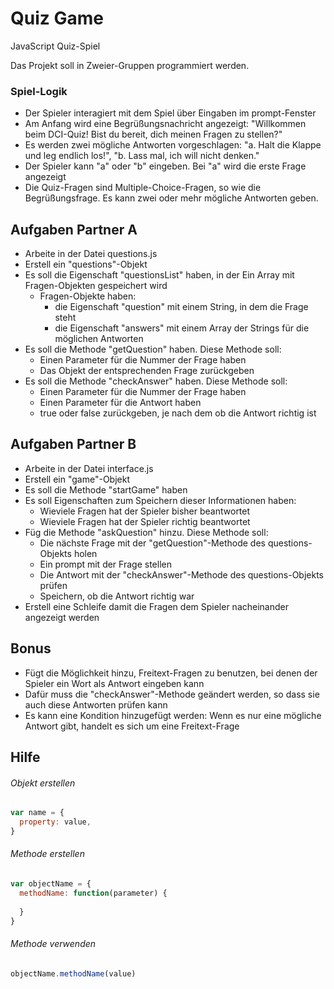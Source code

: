 # Quiz Game
JavaScript Quiz-Spiel

Das Projekt soll in Zweier-Gruppen programmiert werden.

### Spiel-Logik
- Der Spieler interagiert mit dem Spiel über Eingaben im prompt-Fenster
- Am Anfang wird eine Begrüßungsnachricht angezeigt: "Willkommen beim DCI-Quiz! Bist du bereit, dich meinen Fragen zu stellen?"
- Es werden zwei mögliche Antworten vorgeschlagen: "a. Halt die Klappe und leg endlich los!", "b. Lass mal, ich will nicht denken."
- Der Spieler kann "a" oder "b" eingeben. Bei "a" wird die erste Frage angezeigt
- Die Quiz-Fragen sind Multiple-Choice-Fragen, so wie die Begrüßungsfrage. Es kann zwei oder mehr mögliche Antworten geben.


## Aufgaben Partner A
- Arbeite in der Datei questions.js
- Erstell ein "questions"-Objekt
- Es soll die Eigenschaft "questionsList" haben, in der Ein Array mit Fragen-Objekten gespeichert wird
  - Fragen-Objekte haben:
    - die Eigenschaft "question" mit einem String, in dem die Frage steht
    - die Eigenschaft "answers" mit einem Array der Strings für die möglichen Antworten
- Es soll die Methode "getQuestion" haben. Diese Methode soll:
  - Einen Parameter für die Nummer der Frage haben
  - Das Objekt der entsprechenden Frage zurückgeben
- Es soll die Methode "checkAnswer" haben. Diese Methode soll:
  - Einen Parameter für die Nummer der Frage haben
  - Einen Parameter für die Antwort haben
  - true oder false zurückgeben, je nach dem ob die Antwort richtig ist

## Aufgaben Partner B
- Arbeite in der Datei interface.js
- Erstell ein "game"-Objekt
- Es soll die Methode "startGame" haben
- Es soll Eigenschaften zum Speichern dieser Informationen haben:
  - Wieviele Fragen hat der Spieler bisher beantwortet
  - Wieviele Fragen hat der Spieler richtig beantwortet
- Füg die Methode "askQuestion" hinzu. Diese Methode soll:
  - Die nächste Frage mit der "getQuestion"-Methode des questions-Objekts holen
  - Ein prompt mit der Frage stellen
  - Die Antwort mit der "checkAnswer"-Methode des questions-Objekts prüfen
  - Speichern, ob die Antwort richtig war
- Erstell eine Schleife damit die Fragen dem Spieler nacheinander angezeigt werden

## Bonus
- Fügt die Möglichkeit hinzu, Freitext-Fragen zu benutzen, bei denen der Spieler ein Wort als Antwort eingeben kann
- Dafür muss die "checkAnswer"-Methode geändert werden, so dass sie auch diese Antworten prüfen kann
- Es kann eine Kondition hinzugefügt werden: Wenn es nur eine mögliche Antwort gibt, handelt es sich um eine Freitext-Frage

## Hilfe
###### Objekt erstellen
```javascript
var name = {
  property: value,
}
```
###### Methode erstellen
```javascript
var objectName = {
  methodName: function(parameter) {
    
  }
}
```
###### Methode verwenden
```javascript
objectName.methodName(value)
```
